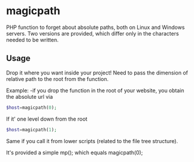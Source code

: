 magicpath
=========

PHP function to forget about absolute paths, both on Linux and Windows servers.
Two versions are provided, which differ only in the characters needed to be written.

Usage
-----

Drop it where you want inside your project!
Need to pass the dimension of relative path to the root from the function.

Example:
-if you drop the function in the root of your website, you obtain the absolute url via
```php
$host=magicpath(0);
```
If it' one level down from the root
```php
$host=magicpath(1);
```
Same if you call it from lower scripts (related to the file tree structure).

It's provided a simple mp(); which equals magicpath(0); 
